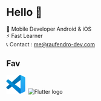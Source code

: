 # Hello 👋

💼  Mobile Developer Android & iOS</br>
⚡   Fast Learner</br>
📞  Contact : me@raufendro-dev.com


## Fav
<img  src="https://raw.githubusercontent.com/devicons/devicon/1119b9f84c0290e0f0b38982099a2bd027a48bf1/icons/vscode/vscode-original.svg" alt="VSCode" width="50" height="50"/>&nbsp;
<img src="https://storage.googleapis.com/cms-storage-bucket/67187dff9313e2831a8c.svg" alt="Flutter logo" height="50" width="120" class="align-middle">




